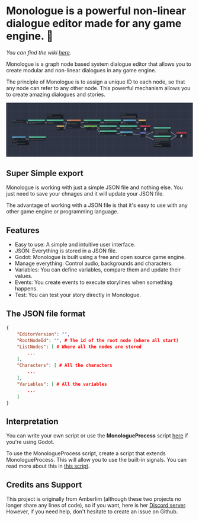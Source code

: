 # Monologue is a powerful non-linear dialogue editor made for any game engine. 🦖

*You can find the wiki [here](https://github.com/atomic-junky/Monologue/wiki).*


Monologue is a graph node based system dialogue editor that allows you to create modular and non-linear dialogues in any game engine.

The principle of Monologue is to assign a unique ID to each node, so that any node can refer to any other node. This powerful mechanism allows you to create amazing dialogues and stories.

![Monologue example](bilUDX.png)

## Super Simple export
Monologue is working with just a simple JSON file and nothing else. You just need to save your chnages and it will update your JSON file.

The advantage of working with a JSON file is that it's easy to use with any other game engine or programming language.


## Features
- Easy to use: A simple and intuitive user interface.
- JSON: Everything is stored in a JSON file.
- Godot: Monologue is built using a free and open source game engine.
- Manage everything: Control audio, backgrounds and characters.
- Variables: You can define variables, compare them and update their values.
- Events: You create events to execute storylines when something happens.
- Test: You can test your story directly in Monologue.


## The JSON file format
```json
{
	"EditorVersion": "",
	"RootNodeId": "", # The id of the root node (where all start)
	"ListNodes": [ # Where all the nodes are stored
		...
	],
	"Characters": [ # All the characters
		...
	],
	"Variables": [ # All the variables
		...
	]
}
```


## Interpretation
You can write your own script or use the **MonologueProcess** script [here](https://github.com/atomic-junky/Monologue/blob/main/Test/Scripts/MonologueProcess.gd) if you're using Godot.

To use the MonologueProcess script, create a script that extends MonologueProcess. This will allow you to use the built-in signals. You can read more about this in [this script](https://github.com/atomic-junky/Monologue/blob/main/Test/Scripts/Main.gd).


## Credits ans Support
This project is originally from Amberlim (although these two projects no longer share any lines of code), so if you want, here is her [Discord server](https://discord.gg/AAcKmJz7Na). However, if you need help, don't hesitate to create an issue on Github.
